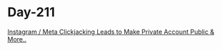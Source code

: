 # Day-211


[Instagram / Meta Clickjacking Leads to Make Private Account Public & More..](https://medium.com/@abdulparkar9554/instagram-meta-clickjacking-leads-to-make-private-account-public-more-1f718965eb14)
